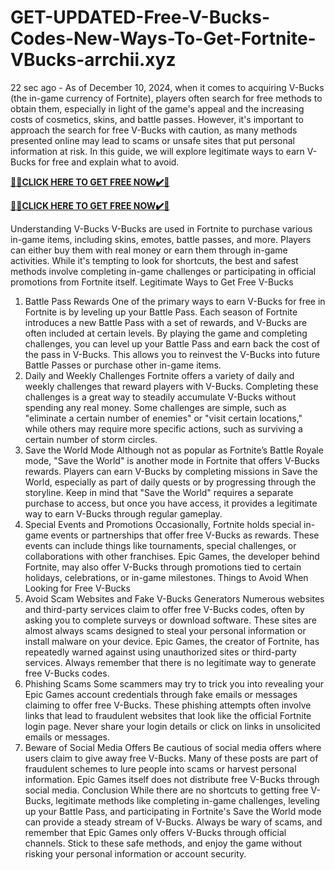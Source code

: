 # GET-UPDATED-Free-V-Bucks-Codes-New-Ways-To-Get-Fortnite-VBucks-arrchii.xyz
22 sec ago - As of December 10, 2024, when it comes to acquiring V-Bucks (the in-game currency of Fortnite), players often search for free methods to obtain them, especially in light of the game's appeal and the increasing costs of cosmetics, skins, and battle passes. However, it's important to approach the search for free V-Bucks with caution, as many methods presented online may lead to scams or unsafe sites that put personal information at risk. In this guide, we will explore legitimate ways to earn V-Bucks for free and explain what to avoid.

**[🎁🎁CLICK HERE TO GET FREE NOW✔️🎁](https://shorturl.at/zlXjt)**

**[🎁🎁CLICK HERE TO GET FREE NOW✔️🎁](https://shorturl.at/zlXjt)**

Understanding V-Bucks
V-Bucks are used in Fortnite to purchase various in-game items, including skins, emotes, battle passes, and more. Players can either buy them with real money or earn them through in-game activities. While it's tempting to look for shortcuts, the best and safest methods involve completing in-game challenges or participating in official promotions from Fortnite itself.
Legitimate Ways to Get Free V-Bucks
1.	Battle Pass Rewards
One of the primary ways to earn V-Bucks for free in Fortnite is by leveling up your Battle Pass. Each season of Fortnite introduces a new Battle Pass with a set of rewards, and V-Bucks are often included at certain levels. By playing the game and completing challenges, you can level up your Battle Pass and earn back the cost of the pass in V-Bucks. This allows you to reinvest the V-Bucks into future Battle Passes or purchase other in-game items.
2.	Daily and Weekly Challenges
Fortnite offers a variety of daily and weekly challenges that reward players with V-Bucks. Completing these challenges is a great way to steadily accumulate V-Bucks without spending any real money. Some challenges are simple, such as "eliminate a certain number of enemies" or "visit certain locations," while others may require more specific actions, such as surviving a certain number of storm circles.
3.	Save the World Mode
Although not as popular as Fortnite’s Battle Royale mode, "Save the World" is another mode in Fortnite that offers V-Bucks rewards. Players can earn V-Bucks by completing missions in Save the World, especially as part of daily quests or by progressing through the storyline. Keep in mind that "Save the World" requires a separate purchase to access, but once you have access, it provides a legitimate way to earn V-Bucks through regular gameplay.
4.	Special Events and Promotions
Occasionally, Fortnite holds special in-game events or partnerships that offer free V-Bucks as rewards. These events can include things like tournaments, special challenges, or collaborations with other franchises. Epic Games, the developer behind Fortnite, may also offer V-Bucks through promotions tied to certain holidays, celebrations, or in-game milestones.
Things to Avoid When Looking for Free V-Bucks
1.	Avoid Scam Websites and Fake V-Bucks Generators
Numerous websites and third-party services claim to offer free V-Bucks codes, often by asking you to complete surveys or download software. These sites are almost always scams designed to steal your personal information or install malware on your device. Epic Games, the creator of Fortnite, has repeatedly warned against using unauthorized sites or third-party services. Always remember that there is no legitimate way to generate free V-Bucks codes.
2.	Phishing Scams
Some scammers may try to trick you into revealing your Epic Games account credentials through fake emails or messages claiming to offer free V-Bucks. These phishing attempts often involve links that lead to fraudulent websites that look like the official Fortnite login page. Never share your login details or click on links in unsolicited emails or messages.
3.	Beware of Social Media Offers
Be cautious of social media offers where users claim to give away free V-Bucks. Many of these posts are part of fraudulent schemes to lure people into scams or harvest personal information. Epic Games itself does not distribute free V-Bucks through social media.
Conclusion
While there are no shortcuts to getting free V-Bucks, legitimate methods like completing in-game challenges, leveling up your Battle Pass, and participating in Fortnite's Save the World mode can provide a steady stream of V-Bucks. Always be wary of scams, and remember that Epic Games only offers V-Bucks through official channels. Stick to these safe methods, and enjoy the game without risking your personal information or account security.


